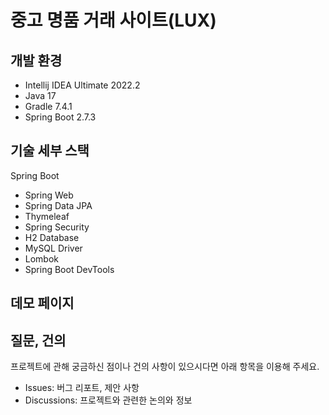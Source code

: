 # 중고 명품 거래 사이트(LUX)

## 개발 환경

* Intellij IDEA Ultimate 2022.2
* Java 17
* Gradle 7.4.1
* Spring Boot 2.7.3

## 기술 세부 스택

Spring Boot

* Spring Web
* Spring Data JPA
* Thymeleaf
* Spring Security
* H2 Database
* MySQL Driver
* Lombok
* Spring Boot DevTools

## 데모 페이지

## 질문, 건의

프로젝트에 관해 궁금하신 점이나 건의 사항이 있으시다면 아래 항목을 이용해 주세요.

* Issues: 버그 리포트, 제안 사항
* Discussions: 프로젝트와 관련한 논의와 정보
